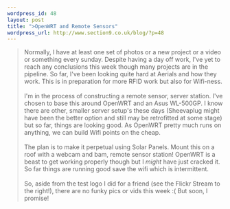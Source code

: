 ```yaml
--- 
wordpress_id: 48
layout: post
title: ">OpenWRT and Remote Sensors"
wordpress_url: http://www.section9.co.uk/blog/?p=48
---
```

>Normally, I have at least one set of photos or a new project or a video or something every sunday. Despite having a day off work, I've yet to reach any conclusions this week though many projects are in the pipeline. So far, I've been looking quite hard at Aerials and how they work. This is in preparation for more RFID work but also for Wifi-ness. <br /><br />I'm in the process of constructing a remote sensor, server station. I've chosen to base this around OpenWRT and an Asus WL-500GP. I know there are other, smaller server setup's these days (Sheevaplug might have been the better option and still may be retrofitted at some stage) but so far, things are looking good. As OpenWRT pretty much runs on anything, we can build Wifi points on the cheap.<br /><br />The plan is to make it perpetual using Solar Panels. Mount this on a roof with a webcam and bam, remote sensor station! OpenWRT is a beast to get working properly though but I *might* have just cracked it. So far things are running good save the wifi which is intermittent. <br /><br />So, aside from the test logo I did for a friend (see the Flickr Stream to the right!), there are no funky pics or vids this week :( But soon, I promise!
